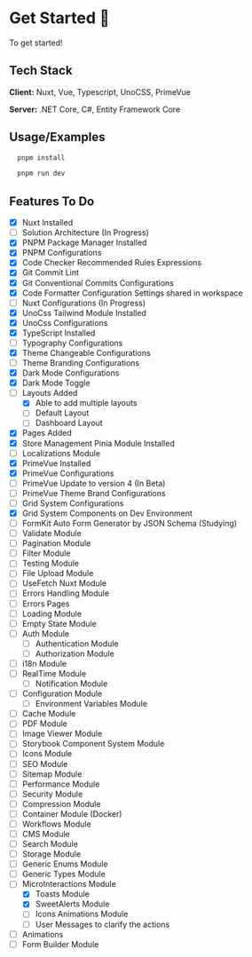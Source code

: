 # Get Started 🚀

To get started!

## Tech Stack

**Client:** Nuxt, Vue, Typescript, UnoCSS, PrimeVue

**Server:** .NET Core, C#, Entity Framework Core

## Usage/Examples

```javascript
  pnpm install

  pnpm run dev
```

## Features To Do

- [x] Nuxt Installed
- [ ] Solution Architecture (In Progress)
- [x] PNPM Package Manager Installed
- [x] PNPM Configurations
- [x] Code Checker Recommended Rules Expressions
- [x] Git Commit Lint
- [x] Git Conventional Commits Configurations
- [x] Code Formatter Configuration Settings shared in workspace
- [ ] Nuxt Configurations (In Progress)
- [x] UnoCss Tailwind Module Installed
- [x] UnoCss Configurations
- [x] TypeScript Installed
- [ ] Typography Configurations
- [x] Theme Changeable Configurations
- [ ] Theme Branding Configurations
- [x] Dark Mode Configurations
- [x] Dark Mode Toggle
- [ ] Layouts Added
  - [x] Able to add multiple layouts
  - [ ] Default Layout
  - [ ] Dashboard Layout
- [x] Pages Added
- [x] Store Management Pinia Module Installed
- [ ] Localizations Module
- [x] PrimeVue Installed
- [x] PrimeVue Configurations
- [ ] PrimeVue Update to version 4 (In Beta)
- [ ] PrimeVue Theme Brand Configurations
- [ ] Grid System Configurations
- [x] Grid System Components on Dev Environment
- [ ] FormKit Auto Form Generator by JSON Schema (Studying)
- [ ] Validate Module
- [ ] Pagination Module
- [ ] Filter Module
- [ ] Testing Module
- [ ] File Upload Module
- [ ] UseFetch Nuxt Module
- [ ] Errors Handling Module
- [ ] Errors Pages
- [ ] Loading Module
- [ ] Empty State Module
- [ ] Auth Module
  - [ ] Authentication Module
  - [ ] Authorization Module
- [ ] i18n Module
- [ ] RealTime Module
  - [ ] Notification Module
- [ ] Configuration Module
  - [ ] Environment Variables Module
- [ ] Cache Module
- [ ] PDF Module
- [ ] Image Viewer Module
- [ ] Storybook Component System Module
- [ ] Icons Module
- [ ] SEO Module
- [ ] Sitemap Module
- [ ] Performance Module
- [ ] Security Module
- [ ] Compression Module
- [ ] Container Module (Docker)
- [ ] Workflows Module
- [ ] CMS Module
- [ ] Search Module
- [ ] Storage Module
- [ ] Generic Enums Module
- [ ] Generic Types Module
- [ ] MicroInteractions Module
  - [x] Toasts Module
  - [x] SweetAlerts Module
  - [ ] Icons Animations Module
  - [ ] User Messages to clarify the actions
- [ ] Animations
- [ ] Form Builder Module
